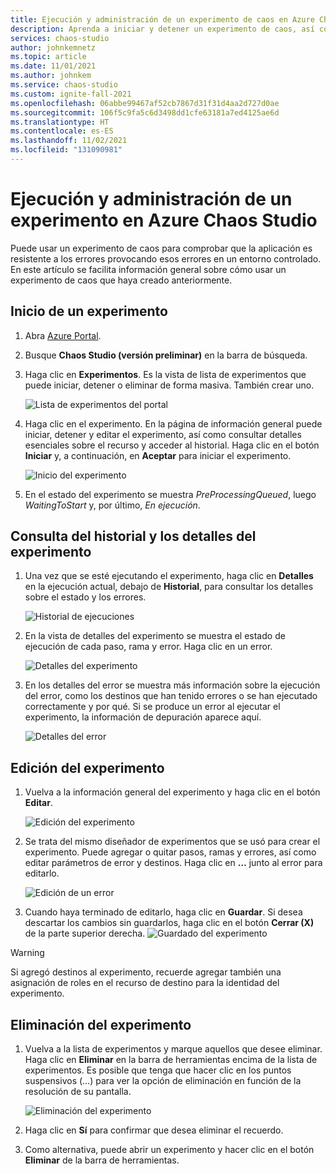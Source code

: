 ```yaml
---
title: Ejecución y administración de un experimento de caos en Azure Chaos Studio
description: Aprenda a iniciar y detener un experimento de caos, así como a consultar sus detalles y su historial, en Azure Chaos Studio
services: chaos-studio
author: johnkemnetz
ms.topic: article
ms.date: 11/01/2021
ms.author: johnkem
ms.service: chaos-studio
ms.custom: ignite-fall-2021
ms.openlocfilehash: 06abbe99467af52cb7867d31f31d4aa2d727d0ae
ms.sourcegitcommit: 106f5c9fa5c6d3498dd1cfe63181a7ed4125ae6d
ms.translationtype: HT
ms.contentlocale: es-ES
ms.lasthandoff: 11/02/2021
ms.locfileid: "131090981"
---
```

# <a name="run-and-manage-an-experiment-in-azure-chaos-studio"></a>Ejecución y administración de un experimento en Azure Chaos Studio

Puede usar un experimento de caos para comprobar que la aplicación es resistente a los errores provocando esos errores en un entorno controlado. En este artículo se facilita información general sobre cómo usar un experimento de caos que haya creado anteriormente.

## <a name="start-an-experiment"></a>Inicio de un experimento

1. Abra [Azure Portal](https://portal.azure.com).

2. Busque **Chaos Studio (versión preliminar)** en la barra de búsqueda.

3. Haga clic en **Experimentos**. Es la vista de lista de experimentos que puede iniciar, detener o eliminar de forma masiva. También crear uno.

    ![Lista de experimentos del portal](images/run-experiment-list.png)

4. Haga clic en el experimento. En la página de información general puede iniciar, detener y editar el experimento, así como consultar detalles esenciales sobre el recurso y acceder al historial. Haga clic en el botón **Iniciar** y, a continuación, en **Aceptar** para iniciar el experimento.

    ![Inicio del experimento](images/run-experiment-start.png)

5. En el estado del experimento se muestra *PreProcessingQueued*, luego *WaitingToStart* y, por último, *En ejecución*.

## <a name="view-experiment-history-and-details"></a>Consulta del historial y los detalles del experimento

1. Una vez que se esté ejecutando el experimento, haga clic en **Detalles** en la ejecución actual, debajo de **Historial**, para consultar los detalles sobre el estado y los errores.

    ![Historial de ejecuciones](images/run-experiment-history.png)

2. En la vista de detalles del experimento se muestra el estado de ejecución de cada paso, rama y error. Haga clic en un error.

    ![Detalles del experimento](images/run-experiment-details.png)

3. En los detalles del error se muestra más información sobre la ejecución del error, como los destinos que han tenido errores o se han ejecutado correctamente y por qué. Si se produce un error al ejecutar el experimento, la información de depuración aparece aquí.

    ![Detalles del error](images/run-experiment-fault.png)

## <a name="edit-experiment"></a>Edición del experimento

1. Vuelva a la información general del experimento y haga clic en el botón **Editar**.

    ![Edición del experimento](images/run-edit.png)

2. Se trata del mismo diseñador de experimentos que se usó para crear el experimento. Puede agregar o quitar pasos, ramas y errores, así como editar parámetros de error y destinos. Haga clic en **…** junto al error para editarlo.

    ![Edición de un error](images/run-edit-ellipses.png)

3. Cuando haya terminado de editarlo, haga clic en **Guardar**. Si desea descartar los cambios sin guardarlos, haga clic en el botón **Cerrar (X)** de la parte superior derecha.
  ![Guardado del experimento](images/run-edit-save.png)

> [!WARNING]
> Si agregó destinos al experimento, recuerde agregar también una asignación de roles en el recurso de destino para la identidad del experimento.

## <a name="delete-experiment"></a>Eliminación del experimento
1. Vuelva a la lista de experimentos y marque aquellos que desee eliminar. Haga clic en **Eliminar** en la barra de herramientas encima de la lista de experimentos. Es posible que tenga que hacer clic en los puntos suspensivos (…) para ver la opción de eliminación en función de la resolución de su pantalla.

    ![Eliminación del experimento](images/run-delete.png)

2. Haga clic en **Sí** para confirmar que desea eliminar el recuerdo.

3. Como alternativa, puede abrir un experimento y hacer clic en el botón **Eliminar** de la barra de herramientas.
